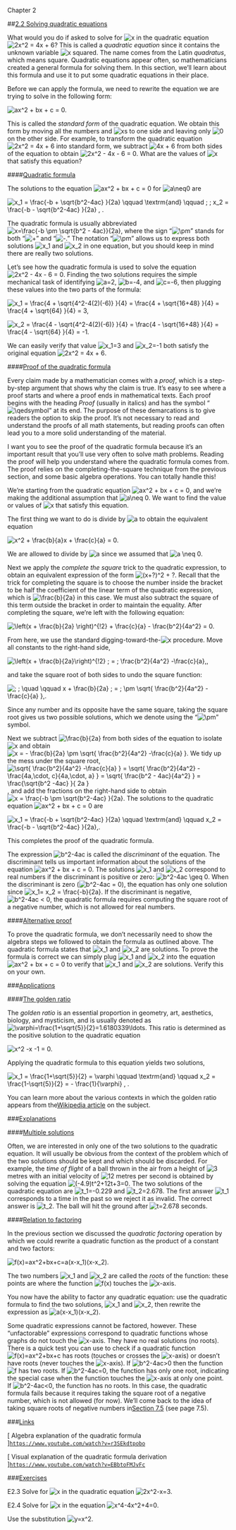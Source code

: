 Chapter 2    

##[2.2 Solving quadratic equations](part0002_split_002.md)

What would you do if asked to solve for ![x](00015.jpeg) in the quadratic equation ![2x^2 = 4x + 6](00446.jpeg)? This is called a _quadratic equation_ since it contains the unknown variable ![x](00015.jpeg) squared. The name comes from the Latin _quadratus_, which means square. Quadratic equations appear often, so mathematicians created a general formula for solving them. In this section, we’ll learn about this formula and use it to put some quadratic equations in their place.

Before we can apply the formula, we need to rewrite the equation we are trying to solve in the following form:

![ax^2 + bx + c = 0.](00331.jpeg)

This is called the _standard form_ of the quadratic equation. We obtain this form by moving all the numbers and ![x](00015.jpeg)s to one side and leaving only ![0](00101.jpeg) on the other side. For example, to transform the quadratic equation ![2x^2 = 4x + 6](00446.jpeg) into standard form, we subtract ![4x + 6](00447.jpeg) from both sides of the equation to obtain ![2x^2 - 4x - 6 = 0](00448.jpeg). What are the values of ![x](00015.jpeg) that satisfy this equation?

####[Quadratic formula](part0002_split_002.md)

The solutions to the equation ![ax^2 + bx + c = 0](00340.jpeg) for ![a\neq0](00449.jpeg) are

![x_1 = \frac{-b + \sqrt{b^2-4ac} }{2a}        \qquad \textrm{and} \qquad \; \;       x_2 = \frac{-b - \sqrt{b^2-4ac} }{2a} \, .](00450.jpeg)

The quadratic formula is usually abbreviated ![x=\frac{-b \pm \sqrt{b^2 - 4ac}}{2a}](00451.jpeg), where the sign “![\pm](00452.jpeg)” stands for both “![+](00453.jpeg)” and “![-](00454.jpeg).” The notation “![\pm](00452.jpeg)” allows us to express both solutions ![x_1](00455.jpeg) and ![x_2](00456.jpeg) in one equation, but you should keep in mind there are really two solutions.

Let’s see how the quadratic formula is used to solve the equation ![2x^2 - 4x - 6 = 0](00448.jpeg). Finding the two solutions requires the simple mechanical task of identifying ![a=2](00457.jpeg), ![b=-4](00458.jpeg), and ![c=-6](00459.jpeg), then plugging these values into the two parts of the formula:

![x_1 = \frac{4 + \sqrt{4^2-4(2)(-6)} }{4} = \frac{4 + \sqrt{16+48} }{4} = \frac{4 + \sqrt{64} }{4} = 3,](00460.jpeg)

![x_2 = \frac{4 - \sqrt{4^2-4(2)(-6)} }{4} = \frac{4 - \sqrt{16+48} }{4}  = \frac{4 - \sqrt{64} }{4} = -1.](00461.jpeg)

We can easily verify that value ![x_1=3](00462.jpeg) and ![x_2=-1](00463.jpeg) both satisfy the original equation ![2x^2 = 4x + 6](00446.jpeg).

####[Proof of the quadratic formula](part0002_split_002.md)

Every claim made by a mathematician comes with a _proof_, which is a step-by-step argument that shows why the claim is true. It’s easy to see where a proof starts and where a proof ends in mathematical texts. Each proof begins with the heading _Proof_ (usually in italics) and has the symbol “![\qedsymbol](00464.jpeg)” at its end. The purpose of these demarcations is to give readers the option to skip the proof. It’s not necessary to read and understand the proofs of all math statements, but reading proofs can often lead you to a more solid understanding of the material.

I want you to see the proof of the quadratic formula because it’s an important result that you’ll use very often to solve math problems. Reading the proof will help you understand where the quadratic formula comes from. The proof relies on the completing-the-square technique from the previous section, and some basic algebra operations. You can totally handle this!

We’re starting from the quadratic equation ![ax^2 + bx + c = 0](00340.jpeg), and we’re making the additional assumption that ![a\neq 0](00449.jpeg). We want to find the value or values of ![x](00015.jpeg) that satisfy this equation.

The first thing we want to do is divide by ![a](00014.jpeg) to obtain the equivalent equation

![x^2 + \frac{b}{a}x  + \frac{c}{a} = 0.](00465.jpeg)

We are allowed to divide by ![a](00014.jpeg) since we assumed that ![a \neq 0](00449.jpeg).

Next we apply the _complete the square_ trick to the quadratic expression, to obtain an equivalent expression of the form ![(x+?)^2 + ?](00466.jpeg). Recall that the trick for completing the square is to choose the number inside the bracket to be half the coefficient of the linear term of the quadratic expression, which is ![\frac{b}{2a}](00467.jpeg) in this case. We must also subtract the square of this term outside the bracket in order to maintain the equality. After completing the square, we’re left with the following equation:

![\left(x + \frac{b}{2a} \right)^{\!2} + \frac{c}{a} - \frac{b^2}{4a^2} = 0.](00468.jpeg)

From here, we use the standard digging-toward-the-![x](00015.jpeg) procedure. Move all constants to the right-hand side,

![\left(x + \frac{b}{2a}\right)^{\!2} \;  = \;  \frac{b^2}{4a^2} -\frac{c}{a}\,,](00469.jpeg)

and take the square root of both sides to undo the square function:

![\; \; \quad \qquad x + \frac{b}{2a}  \; = \; \pm \sqrt{ \frac{b^2}{4a^2} -\frac{c}{a} }\,.](00470.jpeg)

Since any number and its opposite have the same square, taking the square root gives us two possible solutions, which we denote using the “![\pm](00452.jpeg)” symbol.

Next we subtract ![\frac{b}{2a}](00467.jpeg) from both sides of the equation to isolate ![x](00015.jpeg) and obtain ![x  = - \frac{b}{2a}  \pm \sqrt{ \frac{b^2}{4a^2} -\frac{c}{a} }](00471.jpeg). We tidy up the mess under the square root, ![\sqrt{ \frac{b^2}{4a^2}  -\frac{c}{a} }     = \sqrt{ \frac{b^2}{4a^2} -\frac{4a\,\cdot\, c}{4a\,\cdot\, a} }     = \sqrt{ \frac{b^2 - 4ac}{4a^2}  }     = \frac{\sqrt{b^2 -4ac}  }{ 2a   }](00472.jpeg), and add the fractions on the right-hand side to obtain ![x = \frac{-b \pm \sqrt{b^2-4ac} }{2a}](00451.jpeg). The solutions to the quadratic equation ![ax^2 + bx + c = 0](00340.jpeg) are

![x_1 = \frac{-b + \sqrt{b^2-4ac} }{2a}     \qquad \textrm{and} \qquad     x_2  = \frac{-b - \sqrt{b^2-4ac} }{2a}\,.](00473.jpeg)

This completes the proof of the quadratic formula.

The expression ![b^2-4ac](00474.jpeg) is called the _discriminant_ of the equation. The discriminant tells us important information about the solutions of the equation ![ax^2 + bx + c = 0](00340.jpeg). The solutions ![x_1](00455.jpeg) and ![x_2](00456.jpeg) correspond to real numbers if the discriminant is positive or zero: ![b^2-4ac \geq 0](00475.jpeg). When the discriminant is zero (![b^2-4ac = 0](00476.jpeg)), the equation has only one solution since ![x_1= x_2 = \frac{-b}{2a}](00477.jpeg). If the discriminant is negative, ![b^2-4ac < 0](00478.jpeg), the quadratic formula requires computing the square root of a negative number, which is not allowed for real numbers.

####[Alternative proof](part0002_split_002.md)

To prove the quadratic formula, we don’t necessarily need to show the algebra steps we followed to obtain the formula as outlined above. The quadratic formula states that ![x_1](00455.jpeg) and ![x_2](00456.jpeg) are solutions. To prove the formula is correct we can simply plug ![x_1](00455.jpeg) and ![x_2](00456.jpeg) into the equation ![ax^2 + bx + c = 0](00340.jpeg) to verify that ![x_1](00455.jpeg) and ![x_2](00456.jpeg) are solutions. Verify this on your own.

###[Applications](part0002_split_002.md)

####[The golden ratio](part0002_split_002.md)

The _golden ratio_ is an essential proportion in geometry, art, aesthetics, biology, and mysticism, and is usually denoted as ![\varphi=\frac{1+\sqrt{5}}{2}=1.6180339\ldots](00479.jpeg). This ratio is determined as the positive solution to the quadratic equation

![x^2 -x -1 = 0.](00480.jpeg)

Applying the quadratic formula to this equation yields two solutions,

![x_1 = \frac{1+\sqrt{5}}{2} = \varphi      \qquad      \textrm{and}      \qquad      x_2 = \frac{1-\sqrt{5}}{2} = - \frac{1}{\varphi} \, .](00481.jpeg)

You can learn more about the various contexts in which the golden ratio appears from the[Wikipedia article](./Golden_ratio.md) on the subject.

###[Explanations](part0002_split_002.md)

####[Multiple solutions](part0002_split_002.md)

Often, we are interested in only one of the two solutions to the quadratic equation. It will usually be obvious from the context of the problem which of the two solutions should be kept and which should be discarded. For example, the _time of flight_ of a ball thrown in the air from a height of ![3](00106.jpeg) metres with an initial velocity of ![12](00482.jpeg) metres per second is obtained by solving the equation ![(-4.9)t^2+12t+3=0](00483.jpeg). The two solutions of the quadratic equation are ![t_1=-0.229](00484.jpeg) and ![t_2=2.678](00485.jpeg). The first answer ![t_1](00486.jpeg) corresponds to a time in the past so we reject it as invalid. The correct answer is ![t_2](00487.jpeg). The ball will hit the ground after ![t=2.678](00488.jpeg) seconds.

####[Relation to factoring](part0002_split_002.md)

In the previous section we discussed the _quadratic factoring_ operation by which we could rewrite a quadratic function as the product of a constant and two factors:

![f(x)=ax^2+bx+c=a(x-x_1)(x-x_2).](00489.jpeg)

The two numbers ![x_1](00455.jpeg) and ![x_2](00456.jpeg) are called the _roots_ of the function: these points are where the function ![f(x)](00288.jpeg) touches the ![x](00015.jpeg)\-axis.

You now have the ability to factor any quadratic equation: use the quadratic formula to find the two solutions, ![x_1](00455.jpeg) and ![x_2](00456.jpeg), then rewrite the expression as ![a(x-x_1)(x-x_2)](00490.jpeg).

Some quadratic expressions cannot be factored, however. These “unfactorable” expressions correspond to quadratic functions whose graphs do not touch the ![x](00015.jpeg)\-axis. They have no real solutions (no roots). There is a quick test you can use to check if a quadratic function ![f(x)=ax^2+bx+c](00491.jpeg) has roots (touches or crosses the ![x](00015.jpeg)\-axis) or doesn’t have roots (never touches the ![x](00015.jpeg)\-axis). If ![b^2-4ac>0](00492.jpeg) then the function ![f](00287.jpeg) has two roots. If ![b^2-4ac=0](00476.jpeg), the function has only one root, indicating the special case when the function touches the ![x](00015.jpeg)\-axis at only one point. If ![b^2-4ac<0](00478.jpeg), the function has no roots. In this case, the quadratic formula fails because it requires taking the square root of a negative number, which is not allowed (for now). We’ll come back to the idea of taking square roots of negative numbers in[Section 7.5](part0007_split_005.md) (see page 7.5).

###[Links](part0002_split_002.md)

\[ Algebra explanation of the quadratic formula \][`https://www.youtube.com/watch?v=r3SEkdtpobo`](./watch_v=r3SEkdtpobo.md)

\[ Visual explanation of the quadratic formula derivation \][`https://www.youtube.com/watch?v=EBbtoFMJvFc`](./watch_v=EBbtoFMJvFc.md)

###[Exercises](part0002_split_002.md)

E2.3 Solve for ![x](00015.jpeg) in the quadratic equation ![2x^2-x=3](00493.jpeg).

E2.4 Solve for ![x](00015.jpeg) in the equation ![x^4-4x^2+4=0](00494.jpeg).

Use the substitution ![y=x^2](00495.jpeg).
